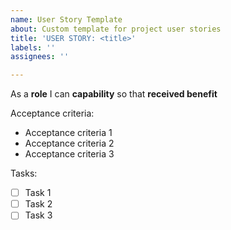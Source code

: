 ```yaml
---
name: User Story Template
about: Custom template for project user stories
title: 'USER STORY: <title>'
labels: ''
assignees: ''

---
```


As a **role** I can **capability** so that **received benefit**

Acceptance criteria:

- Acceptance criteria 1
- Acceptance criteria 2
- Acceptance criteria 3

Tasks:

- [ ] Task 1
- [ ] Task 2
- [ ] Task 3
